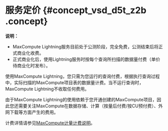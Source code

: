 # 服务定价 {#concept_vsd_d5t_z2b .concept}

**说明：** 

-   MaxCompute Lightning服务目前处于公测阶段，完全免费，公测结束后将正式商业化收费。
-   正式商业化后，使用Lightning服务时按每个查询所扫描的数据量付费（单价待商业化时发布）。

使用MaxCompute Lightning，您只需为您运行的查询付费，根据执行查询过程中，实际扫描的MaxCompute项目表的数据量计费。当不运行查询时，MaxCompute Lightning不收取任何费用。

由于MaxCompute Lightning的使用依赖于您开通创建的MaxCompute项目，因此您还需要关注MaxCompute在数据存储、计算（按量后付费/按CU预付费）、外网下载等方面产生的费用。

计费详情请参见[MaxCompute计量计费说明](https://www.alibabacloud.com/help/doc-detail/74873.htm)。

